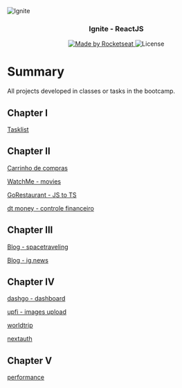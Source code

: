 <img alt="Ignite" src="https://user-images.githubusercontent.com/17517028/143043650-2b13e5ca-8a59-497e-b6f8-ec5461492555.png" />

<h3 align="center">
  Ignite - ReactJS
</h3>

<p align="center">
  <a href="https://rocketseat.com.br">
    <img alt="Made by Rocketseat" src="https://img.shields.io/badge/made%20by-Rocketseat-%2304D361">
  </a>

  <img alt="License" src="https://img.shields.io/badge/license-MIT-%2304D361">
</p>

# Summary

All projects developed in classes or tasks in the bootcamp.

## Chapter I

[Tasklist](/01-desafio-tasklist)

## Chapter II

[Carrinho de compras](/02-desafio-carrinho-compras)

[WatchMe - movies](/02-desafio-filmes)

[GoRestaurant - JS to TS](/02-desafio-restaurant-js-to-ts)

[dt money - controle financeiro](/02-money)

## Chapter III

[Blog - spacetraveling](/03-desafio-blog)

[Blog - ig.news](/03-ignews)

## Chapter IV

[dashgo - dashboard](/04-dashgo)

[upfi - images upload](/04-desafio-upload-imagens)

[worldtrip](/04-desafio-world-trip)

[nextauth](/04-nextauth)

## Chapter V

[performance](/05-performance)
